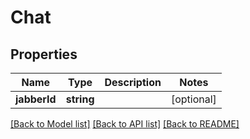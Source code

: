 # Chat

## Properties
Name | Type | Description | Notes
------------ | ------------- | ------------- | -------------
**jabberId** | **string** |  | [optional] 

[[Back to Model list]](../README.md#documentation-for-models) [[Back to API list]](../README.md#documentation-for-api-endpoints) [[Back to README]](../README.md)


